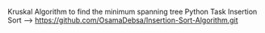 Kruskal Algorithm to find the minimum spanning tree Python
Task Insertion Sort --> https://github.com/OsamaDebsa/Insertion-Sort-Algorithm.git
